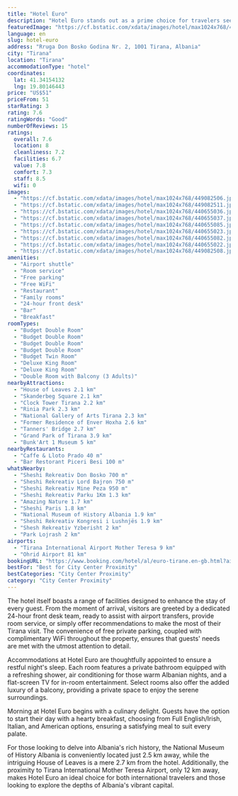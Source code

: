 ```yaml
---
title: "Hotel Euro"
description: "Hotel Euro stands out as a prime choice for travelers seeking comfort and convenience in the heart of Tirana."
featuredImage: "https://cf.bstatic.com/xdata/images/hotel/max1024x768/449082506.jpg?k=de3440817262fdf19052f02c7491237bfcd89241da078b476781934bffe86439&o=&hp=1"
language: en
slug: hotel-euro
address: "Rruga Don Bosko Godina Nr. 2, 1001 Tirana, Albania"
city: "Tirana"
location: "Tirana"
accommodationType: "hotel"
coordinates:
  lat: 41.34154132
  lng: 19.80146443
price: "US$51"
priceFrom: 51
starRating: 3
rating: 7.6
ratingWords: "Good"
numberOfReviews: 15
ratings:
  overall: 7.6
  location: 8
  cleanliness: 7.2
  facilities: 6.7
  value: 7.8
  comfort: 7.3
  staff: 8.5
  wifi: 0
images:
  - "https://cf.bstatic.com/xdata/images/hotel/max1024x768/449082506.jpg?k=de3440817262fdf19052f02c7491237bfcd89241da078b476781934bffe86439&o=&hp=1"
  - "https://cf.bstatic.com/xdata/images/hotel/max1024x768/449082511.jpg?k=05f4b8277ac3399075adf33fdc7b833ff0c0f651eadd7f0bb5146d7c82e115d3&o=&hp=1"
  - "https://cf.bstatic.com/xdata/images/hotel/max1024x768/440655036.jpg?k=881796b2420f693cb3e6b3b7c4a3ce0f056816694c41018b69a46dcd7c7f4fe8&o=&hp=1"
  - "https://cf.bstatic.com/xdata/images/hotel/max1024x768/440655037.jpg?k=0c8ec063b1b87d059529bd74528565e6c8d60ad694190c03c957cdda28c5e3b5&o=&hp=1"
  - "https://cf.bstatic.com/xdata/images/hotel/max1024x768/440655085.jpg?k=ddec3ca920e8dca3ac1038daf60953ccefe9d01052b296297baf087bee70271c&o=&hp=1"
  - "https://cf.bstatic.com/xdata/images/hotel/max1024x768/440655023.jpg?k=2f30f4f06ec3088086878ceb41940eab92fae3dc7bd687a223481ec523650471&o=&hp=1"
  - "https://cf.bstatic.com/xdata/images/hotel/max1024x768/440655082.jpg?k=cb9a71ca6e207913d51d56fc824debf3080e8c08c5de1dd15372fb4472ece7f7&o=&hp=1"
  - "https://cf.bstatic.com/xdata/images/hotel/max1024x768/440655022.jpg?k=0c7b6e7f9613b1207c8e8fd0606785327ac9c6466f0ba2b4c58c4f6a1d1a780d&o=&hp=1"
  - "https://cf.bstatic.com/xdata/images/hotel/max1024x768/449082508.jpg?k=29e28720acf504b7439a98491898f09e7ca2bd65ded3332e3180f6ae82e367ff&o=&hp=1"
amenities:
  - "Airport shuttle"
  - "Room service"
  - "Free parking"
  - "Free WiFi"
  - "Restaurant"
  - "Family rooms"
  - "24-hour front desk"
  - "Bar"
  - "Breakfast"
roomTypes:
  - "Budget Double Room"
  - "Budget Double Room"
  - "Budget Double Room"
  - "Budget Double Room"
  - "Budget Twin Room"
  - "Deluxe King Room"
  - "Deluxe King Room"
  - "Double Room with Balcony (3 Adults)"
nearbyAttractions:
  - "House of Leaves 2.1 km"
  - "Skanderbeg Square 2.1 km"
  - "Clock Tower Tirana 2.2 km"
  - "Rinia Park 2.3 km"
  - "National Gallery of Arts Tirana 2.3 km"
  - "Former Residence of Enver Hoxha 2.6 km"
  - "Tanners' Bridge 2.7 km"
  - "Grand Park of Tirana 3.9 km"
  - "Bunk'Art 1 Museum 5 km"
nearbyRestaurants:
  - "Caffe & Lloto Prado 40 m"
  - "Bar Restorant Piceri Besi 100 m"
whatsNearby:
  - "Sheshi Rekreativ Don Bosko 700 m"
  - "Sheshi Rekreativ Lord Bajron 750 m"
  - "Sheshi Rekreativ Mine Peza 950 m"
  - "Sheshi Rekreativ Parku 1Km 1.3 km"
  - "Amazing Nature 1.7 km"
  - "Sheshi Paris 1.8 km"
  - "National Museum of History Albania 1.9 km"
  - "Sheshi Rekreativ Kongresi i Lushnjës 1.9 km"
  - "Shesh Rekreativ Yzberisht 2 km"
  - "Park Lojrash 2 km"
airports:
  - "Tirana International Airport Mother Teresa 9 km"
  - "Ohrid Airport 81 km"
bookingURL: "https://www.booking.com/hotel/al/euro-tirane.en-gb.html?aid=8035640"
bestFor: "Best for City Center Proximity"
bestCategories: "City Center Proximity"
category: "City Center Proximity"
---
```


The hotel itself boasts a range of facilities designed to enhance the stay of every guest. From the moment of arrival, visitors are greeted by a dedicated 24-hour front desk team, ready to assist with airport transfers, provide room service, or simply offer recommendations to make the most of their Tirana visit. The convenience of free private parking, coupled with complimentary WiFi throughout the property, ensures that guests' needs are met with the utmost attention to detail.

Accommodations at Hotel Euro are thoughtfully appointed to ensure a restful night's sleep. Each room features a private bathroom equipped with a refreshing shower, air conditioning for those warm Albanian nights, and a flat-screen TV for in-room entertainment. Select rooms also offer the added luxury of a balcony, providing a private space to enjoy the serene surroundings.

Morning at Hotel Euro begins with a culinary delight. Guests have the option to start their day with a hearty breakfast, choosing from Full English/Irish, Italian, and American options, ensuring a satisfying meal to suit every palate.

For those looking to delve into Albania's rich history, the National Museum of History Albania is conveniently located just 2.5 km away, while the intriguing House of Leaves is a mere 2.7 km from the hotel. Additionally, the proximity to Tirana International Mother Teresa Airport, only 12 km away, makes Hotel Euro an ideal choice for both international travelers and those looking to explore the depths of Albania's vibrant capital.